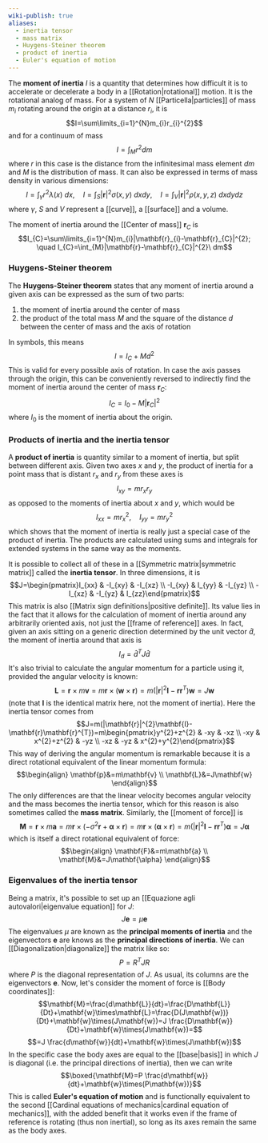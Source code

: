 ```yaml
---
wiki-publish: true
aliases:
  - inertia tensor
  - mass matrix
  - Huygens-Steiner theorem
  - product of inertia
  - Euler's equation of motion
---
```

The **moment of inertia** $I$ is a quantity that determines how difficult it is to accelerate or decelerate a body in a [[Rotation|rotational]] motion. It is the rotational analog of mass. For a system of $N$ [[Particella|particles]] of mass $m_{i}$ rotating around the origin at a distance $r_{i}$, it is
$$I=\sum\limits_{i=1}^{N}m_{i}r_{i}^{2}$$
and for a continuum of mass
$$I=\int_{M}r^{2}dm$$
where $r$ in this case is the distance from the infinitesimal mass element $dm$ and $M$ is the distribution of mass. It can also be expressed in terms of mass density in various dimensions:
$$I=\int_{\gamma}r^{2}\lambda(x)\ dx, \quad I=\int_{S}|\mathbf{r}|^{2}\sigma(x,y)\ dxdy, \quad I=\int_{V}|\mathbf{r}|^{2}\rho(x,y,z)\ dxdydz$$
where $\gamma$, $S$ and $V$ represent a [[curve]], a [[surface]] and a volume.

The moment of inertia around the [[Center of mass]] $\mathbf{r}_{C}$ is
$$I_{C}=\sum\limits_{i=1}^{N}m_{i}|\mathbf{r}_{i}-\mathbf{r}_{C}|^{2}; \quad I_{C}=\int_{M}|\mathbf{r}-\mathbf{r}_{C}|^{2}\ dm$$
### Huygens-Steiner theorem
The **Huygens-Steiner theorem** states that any moment of inertia around a given axis can be expressed as the sum of two parts:
1. the moment of inertia around the center of mass
2. the product of the total mass $M$ and the square of the distance $d$ between the center of mass and the axis of rotation

In symbols, this means
$$I=I_{C}+Md^{2}$$
This is valid for every possible axis of rotation. In case the axis passes through the origin, this can be conveniently reversed to indirectly find the moment of inertia around the center of mass $\mathbf{r}_{C}$:
$$I_{C}=I_{0}-M|\mathbf{r}_{C}|^{2}$$
where $I_{0}$ is the moment of inertia about the origin.
### Products of inertia and the inertia tensor
A **product of inertia** is quantity similar to a moment of inertia, but split between different axis. Given two axes $x$ and $y$, the product of inertia for a point mass that is distant $r_{x}$ and $r_{y}$ from these axes is
$$I_{xy}=mr_{x}r_{y}$$
as opposed to the moments of inertia about $x$ and $y$, which would be
$$I_{xx}=mr_{x}^{2}, \quad I_{yy}=mr_{y}^{2}$$
which shows that the moment of inertia is really just a special case of the product of inertia. The products are calculated using sums and integrals for extended systems in the same way as the moments.

It is possible to collect all of these in a [[Symmetric matrix|symmetric matrix]] called the **inertia tensor**. In three dimensions, it is
$$J=\begin{pmatrix}I_{xx} & -I_{xy} & -I_{xz} \\ -I_{xy} & I_{yy} & -I_{yz} \\ -I_{xz} & -I_{yz} & I_{zz}\end{pmatrix}$$
This matrix is also [[Matrix sign definitions|positive definite]]. Its value lies in the fact that it allows for the calculation of moment of inertia around any arbitrarily oriented axis, not just the [[frame of reference]] axes. In fact, given an axis sitting on a generic direction determined by the unit vector $\hat{d}$, the moment of inertia around that axis is
$$I_{d}=\hat{d}^{T}J\hat{d}$$
It's also trivial to calculate the angular momentum for a particle using it, provided the angular velocity is known:
$$\mathbf{L}=\mathbf{r}\times m\mathbf{v}=m\mathbf{r}\times(\mathbf{w}\times\mathbf{r})=m(|\mathbf{r}|^{2}\mathbf{I}-\mathbf{r}\mathbf{r}^{T})\mathbf{w}=J\mathbf{w}$$
(note that $\mathbf{I}$ is the identical matrix here, not the moment of inertia). Here the inertia tensor comes from
$$J=m(|\mathbf{r}|^{2}\mathbf{I}-\mathbf{r}\mathbf{r}^{T})=m\begin{pmatrix}y^{2}+z^{2} & -xy & -xz \\ -xy & x^{2}+z^{2} & -yz \\ -xz & -yz & x^{2}+y^{2}\end{pmatrix}$$
This way of deriving the angular momentum is remarkable because it is a direct rotational equivalent of the linear momentum formula:
$$\begin{align}
\mathbf{p}&=m\mathbf{v} \\
\mathbf{L}&=J\mathbf{w}
\end{align}$$
The only differences are that the linear velocity becomes angular velocity and the mass becomes the inertia tensor, which for this reason is also sometimes called the **mass matrix**. Similarly, the [[moment of force]] is
$$\mathbf{M}=\mathbf{r}\times m\mathbf{a}=m\mathbf{r}\times(-\sigma^{2}\mathbf{r}+\mathbf{\alpha}\times\mathbf{r})=m\mathbf{r}\times(\mathbf{\alpha}\times\mathbf{r})=m(|\mathbf{r}|^{2}\mathbf{I}-\mathbf{r}\mathbf{r}^{T})\mathbf{\alpha}=J\mathbf{\alpha}$$
which is itself a direct rotational equivalent of force:
$$\begin{align}
\mathbf{F}&=m\mathbf{a} \\
\mathbf{M}&=J\mathbf{\alpha}
\end{align}$$
### Eigenvalues of the inertia tensor
Being a matrix, it's possible to set up an [[Equazione agli autovalori|eigenvalue equation]] for $J$:
$$J\mathbf{e}=\mu\mathbf{e}$$
The eigenvalues $\mu$ are known as the **principal moments of inertia** and the eigenvectors $\mathbf{e}$ are knows as the **principal directions of inertia**. We can [[Diagonalization|diagonalize]] the matrix like so:
$$P=R^{T}JR$$
where $P$ is the diagonal representation of $J$. As usual, its columns are the eigenvectors $\mathbf{e}$. Now, let's consider the moment of force is [[Body coordinates]]:
$$\mathbf{M}=\frac{d\mathbf{L}}{dt}=\frac{D\mathbf{L}}{Dt}+\mathbf{w}\times\mathbf{L}=\frac{D(J\mathbf{w})}{Dt}+\mathbf{w}\times(J\mathbf{w})=J \frac{D\mathbf{w}}{Dt}+\mathbf{w}\times(J\mathbf{w})=$$
$$=J \frac{d\mathbf{w}}{dt}+\mathbf{w}\times(J\mathbf{w})$$
In the specific case the body axes are equal to the [[base|basis]] in which $J$ is diagonal (i.e. the principal directions of inertia), then we can write
$$\boxed{\mathbf{M}=P \frac{d\mathbf{w}}{dt}+\mathbf{w}\times(P\mathbf{w})}$$
This is called **Euler's equation of motion** and is functionally equivalent to the second [[Cardinal equations of mechanics|cardinal equation of mechanics]], with the added benefit that it works even if the frame of reference is rotating (thus non inertial), so long as its axes remain the same as the body axes.